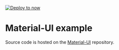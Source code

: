 [![Deploy to now](https://deploy.now.sh/static/button.svg)](https://deploy.now.sh/?repo=https://github.com/mui-org/material-ui/tree/master/examples/nextjs)
# Material-UI example

Source code is hosted on the [Material-UI](https://github.com/mui-org/material-ui/tree/master/examples/nextjs) repository.
